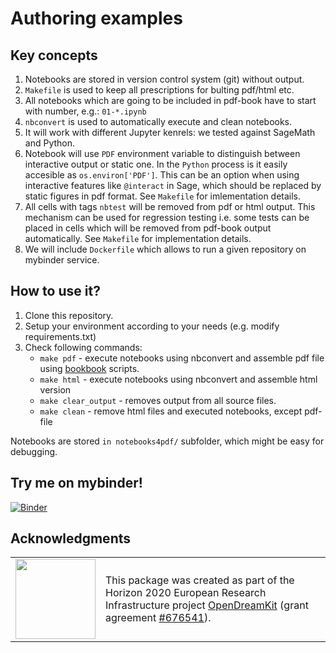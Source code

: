 # Authoring examples

## Key concepts


1.  Notebooks are stored in version control system (git) without output.
1.  ``Makefile`` is used to keep all prescriptions for bulting
  pdf/html etc. 
1. All notebooks which are going to be included in pdf-book have to start with number, e.g.: ``01-*.ipynb``
1.  ``nbconvert`` is used to automatically execute and clean notebooks.
1.  It will work with different Jupyter kenrels: we tested against SageMath and Python.
1.  Notebook will use ``PDF`` environment variable to distinguish
    between interactive output or static one. In the `Python` process is
    it easily accesible as ``os.environ['PDF']``. This can be
    an option when using interactive features like `@interact`
    in Sage, which should be replaced by static figures in pdf format. See  ``Makefile`` for imlementation details.
1.  All cells with tags ``nbtest`` will be removed from pdf or html
    output. This mechanism can be used for regression testing i.e. some tests
    can be placed in cells which will be removed from pdf-book output automatically. See  ``Makefile`` for implementation details.
1.  We will include `Dockerfile` which allows to run a given
    repository on mybinder service.


## How to use it?

1. Clone this repository.
2. Setup your environment according to your needs (e.g. modify requirements.txt)
3. Check following commands:
   - ``make pdf`` - execute notebooks using nbconvert and assemble pdf file using [bookbook](https://github.com/takluyver/bookbook) scripts.
   - ``make html`` - execute notebooks using nbconvert and assemble html version 
   - ``make clear_output`` - removes output from all source files.
   - ``make clean`` - remove html files and executed notebooks, except pdf-file
   
Notebooks are stored ``in notebooks4pdf/`` subfolder, which might be easy for debugging.
   



   


## Try me  on mybinder!

[![Binder](https://mybinder.org/badge_logo.svg)](https://mybinder.org/v2/gh/OpenDreamKit/authoring_cookie_cutter/master)


## Acknowledgments

<table class="none">
<tr>
<td>
  <img src="http://opendreamkit.org/public/logos/Flag_of_Europe.svg" width="128">
</td>
<td>
  This package was created as part of the Horizon 2020 European
  Research Infrastructure project
  <a href="https://opendreamkit.org/">OpenDreamKit</a>
  (grant agreement <a href="https://opendreamkit.org/">#676541</a>).
</td>
</tr>
</table>
